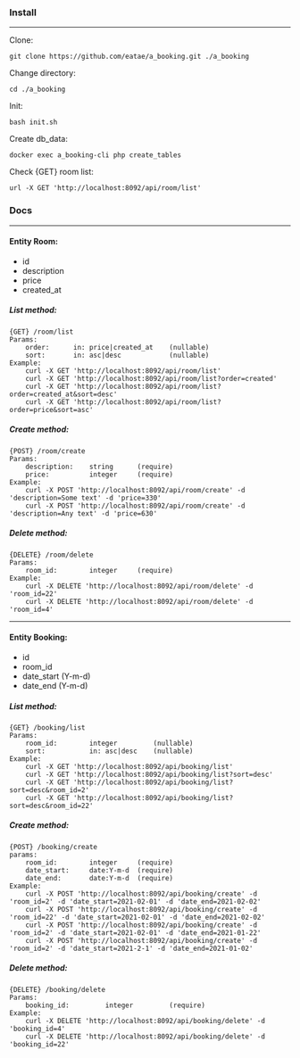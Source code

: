 ### Install

***

Clone:

    git clone https://github.com/eatae/a_booking.git ./a_booking

Change directory:

    cd ./a_booking

Init:

	bash init.sh
	
Create db_data:

	docker exec a_booking-cli php create_tables

Check {GET} room list:

	url -X GET 'http://localhost:8092/api/room/list'


### Docs
***

#### Entity Room:
* id
* description
* price
* created_at

##### List method:
    {GET} /room/list
    Params:
        order:      in: price|created_at    (nullable)
        sort:       in: asc|desc            (nullable)
    Example:
        curl -X GET 'http://localhost:8092/api/room/list'
        curl -X GET 'http://localhost:8092/api/room/list?order=created'
        curl -X GET 'http://localhost:8092/api/room/list?order=created_at&sort=desc'
        curl -X GET 'http://localhost:8092/api/room/list?order=price&sort=asc'


##### Create method:
    {POST} /room/create
    Params:
        description:    string      (require)
        price:  	    integer     (require)
    Example:
        curl -X POST 'http://localhost:8092/api/room/create' -d 'description=Some text' -d 'price=330'
        curl -X POST 'http://localhost:8092/api/room/create' -d 'description=Any text' -d 'price=630'


##### Delete method:
    {DELETE} /room/delete
    Params:
        room_id:        integer     (require)
    Example:
        curl -X DELETE 'http://localhost:8092/api/room/delete' -d 'room_id=22'
        curl -X DELETE 'http://localhost:8092/api/room/delete' -d 'room_id=4'

***

#### Entity Booking:
* id
* room_id
* date_start  (Y-m-d)
* date_end	(Y-m-d)

##### List method:
    {GET} /booking/list
    Params:
        room_id:        integer         (nullable)
        sort:           in: asc|desc    (nullable)
    Example:
        curl -X GET 'http://localhost:8092/api/booking/list'
        curl -X GET 'http://localhost:8092/api/booking/list?sort=desc'
        curl -X GET 'http://localhost:8092/api/booking/list?sort=desc&room_id=2'
        curl -X GET 'http://localhost:8092/api/booking/list?sort=desc&room_id=22'
	

##### Create method:
    {POST} /booking/create
    params:
        room_id: 		integer	 	(require)
        date_start:  	date:Y-m-d 	(require)
        date_end:	  	date:Y-m-d 	(require)
    Example:
        curl -X POST 'http://localhost:8092/api/booking/create' -d 'room_id=2' -d 'date_start=2021-02-01' -d 'date_end=2021-02-02'
        curl -X POST 'http://localhost:8092/api/booking/create' -d 'room_id=22' -d 'date_start=2021-02-01' -d 'date_end=2021-02-02'
        curl -X POST 'http://localhost:8092/api/booking/create' -d 'room_id=2' -d 'date_start=2021-02-01' -d 'date_end=2021-01-22'
        curl -X POST 'http://localhost:8092/api/booking/create' -d 'room_id=2' -d 'date_start=2021-2-1' -d 'date_end=2021-01-02'


##### Delete method:
    {DELETE} /booking/delete
    Params:
        booking_id:         integer         (require)
    Example:
        curl -X DELETE 'http://localhost:8092/api/booking/delete' -d 'booking_id=4'
        curl -X DELETE 'http://localhost:8092/api/booking/delete' -d 'booking_id=22'


